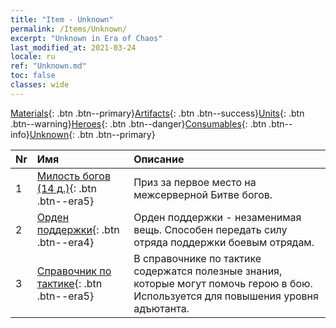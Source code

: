 ```yaml
---
title: "Item - Unknown"
permalink: /Items/Unknown/
excerpt: "Unknown in Era of Chaos"
last_modified_at: 2021-03-24
locale: ru
ref: "Unknown.md"
toc: false
classes: wide
---
```

 [Materials](/ru/Items/){: .btn .btn--primary}[Artifacts](/ru/Items/Artifacts/){: .btn .btn--success}[Units](/ru/Items/Units/){: .btn .btn--warning}[Heroes](/ru/Items/Heroes/){: .btn .btn--danger}[Consumables](/ru/Items/Consumables/){: .btn .btn--info}[Unknown](/ru/Items/Unknown/){: .btn .btn--primary}

  | Nr |         Имя        |   Описание     |
  |:---|:--------------------|:------------------|
  | 1 | [Милость богов (14 д.)](/ru/Items/unk_2117/){: .btn .btn--era5} | Приз за первое место на межсерверной Битве богов. |
  | 2 | [Орден поддержки](/ru/Items/unk_2116/){: .btn .btn--era4} | Орден поддержки - незаменимая вещь. Способен передать силу отряда поддержки боевым отрядам. |
  | 3 | [Справочник по тактике](/ru/Items/unk_2115/){: .btn .btn--era5} | В справочнике по тактике содержатся полезные знания, которые могут помочь герою в бою. Используется для повышения уровня адъютанта. |
